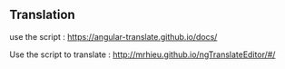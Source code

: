 Translation 
-----------


use the script :
https://angular-translate.github.io/docs/ 





Use the script to translate : 
http://mrhieu.github.io/ngTranslateEditor/#/
